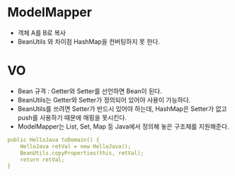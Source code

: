 # ModelMapper
- 객체 A를 B로 복사
- BeanUtils 와 차이점 HashMap을 컨버팅하지 못 한다.

# VO
- Bean 규격 : Getter와 Setter를 선언하면 Bean이 된다.
- BeanUtils는 Getter와 Setter가 정의되어 있어야 사용이 가능하다.
- BeanUtils를 쓰려면 Setter가 반드시 있어야 하는데, HashMap은 Setter가 없고 push를 사용하기 때문에 매핑을 못시킨다.
- ModelMapper는 List, Set, Map 등 Java에서 정의해 놓은 구조체를 지원해준다.

```yml
public HelloJava toDomain() {
    HelloJava retVal = new HelloJava();
    BeanUtils.copyProperties(this, retVal);
    return retVal;
}
```
